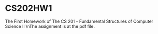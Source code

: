 # CS202HW1
The First Homework of The CS 201 - Fundamental Structures of Computer Science II
\nThe assignment is at the pdf file.
